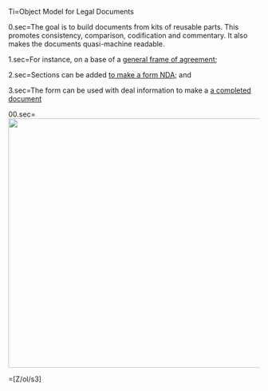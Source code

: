 Ti=Object Model for Legal Documents

0.sec=The goal is to build documents from kits of reusable parts.  This promotes consistency, comparison, codification and commentary.  It also makes the documents quasi-machine readable. 

1.sec=For instance, on a base of a <a href="index.php?action=doc&file=Z/Agt/Agt_v01.md">general frame of agreement</a>;

2.sec=Sections can be added <a href="index.php?action=doc&file=Wx/com/cooleygo/US/NDA/Form/0.md">to make a form NDA</a>; and

3.sec=The form can be used with deal information to make a <a href="index.php?action=doc&file=Dx/Acme/02-NDA-With-Quake/01-NDA_v0.md">a completed document</a>

00.sec=<img src="index.php?action=raw&file=S/About/Conference/Image/Legal_Document_ObjectModel.jpg" height="500" width="700">

=[Z/ol/s3]
